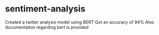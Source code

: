 # sentiment-analysis

Created a twitter analysis model using BERT 
Got an accuracy of 94%
Also documentation regarding bert is provided

